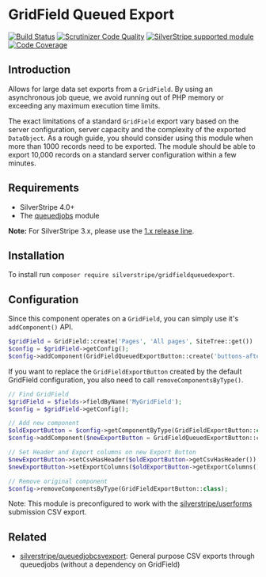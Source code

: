 # GridField Queued Export

[![Build Status](https://api.travis-ci.com/silverstripe/silverstripe-gridfieldqueuedexport.svg?branch=2)](https://travis-ci.com/silverstripe/silverstripe-gridfieldqueuedexport)
[![Scrutinizer Code Quality](https://scrutinizer-ci.com/g/silverstripe/silverstripe-gridfieldqueuedexport/badges/quality-score.png?b=master)](https://scrutinizer-ci.com/g/silverstripe/silverstripe-gridfieldqueuedexport/?branch=master)
[![SilverStripe supported module](https://img.shields.io/badge/silverstripe-supported-0071C4.svg)](https://www.silverstripe.org/software/addons/silverstripe-commercially-supported-module-list/)
[![Code Coverage](https://codecov.io/gh/silverstripe/silverstripe-gridfieldqueuedexport/branch/master/graph/badge.svg)](https://codecov.io/gh/silverstripe/silverstripe-gridfielqueuedexport)

## Introduction

Allows for large data set exports from a `GridField`. By using an asynchronous job queue, we avoid
running out of PHP memory or exceeding any maximum execution time limits.

The exact limitations of a standard `GridField` export vary based on the server configuration, 
server capacity and the complexity of the exported `DataObject`. 
As a rough guide, you should consider using this module
when more than 1000 records need to be exported. The module should be able to export
10,000 records on a standard server configuration within a few minutes.

## Requirements

 * SilverStripe 4.0+
 * The [queuedjobs](https://github.com/silverstripe-australia/silverstripe-queuedjobs) module
 
 **Note:** For SilverStripe 3.x, please use the [1.x release line](https://github.com/silverstripe/silverstripe-gridfieldqueuedexport/tree/1.0).

## Installation

To install run `composer require silverstripe/gridfieldqueuedexport`.

## Configuration

Since this component operates on a `GridField`, you can simply use it's `addComponent()` API.

```php
$gridField = GridField::create('Pages', 'All pages', SiteTree::get())
$config = $gridField->getConfig();
$config->addComponent(GridFieldQueuedExportButton::create('buttons-after-left'));
```

If you want to replace the `GridFieldExportButton` created by the default GridField configuration,
you also need to call `removeComponentsByType()`.

```php
// Find GridField
$gridField = $fields->fieldByName('MyGridField');
$config = $gridField->getConfig();

// Add new component
$oldExportButton = $config->getComponentByType(GridFieldExportButton::class);
$config->addComponent($newExportButton = GridFieldQueuedExportButton::create('buttons-after-left'));

// Set Header and Export columns on new Export Button
$newExportButton->setCsvHasHeader($oldExportButton->getCsvHasHeader()); 
$newExportButton->setExportColumns($oldExportButton->getExportColumns());

// Remove original component
$config->removeComponentsByType(GridFieldExportButton::class);
```

Note: This module is preconfigured to work with the
[silverstripe/userforms](http://github.com/silverstripe/silverstripe-userforms)
submission CSV export.

## Related

 * [silverstripe/queuedjobcsvexport](https://github.com/open-sausages/queuedjobcsvexport): General purpose CSV exports through queuedjobs (without a dependency on GridField)
